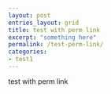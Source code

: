 ```yaml
---
layout: post
entries_layout: grid
title: test with perm link
excerpt: "something here"    
permalink: /test-perm-link/
categories:
- test1
---
```


test with perm link
